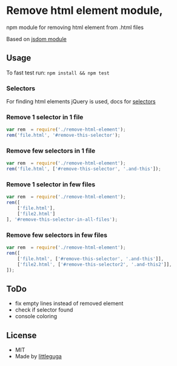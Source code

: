 # Remove html element module,

npm module for removing html element from .html files

Based on [jsdom module](https://github.com/tmpvar/jsdom)

## Usage

To fast test run:
`npm install && npm test`

### Selectors

For finding html elements jQuery is used, docs for [selectors](https://api.jquery.com/category/selectors/)

### Remove 1 selector in 1 file

``` js
var rem  = require('./remove-html-element');
rem('file.html', '#remove-this-selector');
```

### Remove few selectors in 1 file

``` js
var rem  = require('./remove-html-element');
rem('file.html', ['#remove-this-selector', '.and-this']);
```

### Remove 1 selector in few files

``` js
var rem  = require('./remove-html-element');
rem([
    ['file.html'],
    ['file2.html']
], '#remove-this-selector-in-all-files');
```

### Remove few selectors in few files

``` js
var rem  = require('./remove-html-element');
rem([
    ['file.html', ['#remove-this-selector', '.and-this']],
    ['file2.html', ['#remove-this-selector2', '.and-this2']],
]);
```

## ToDo

* fix empty lines instead of removed element
* check if selector found
* console coloring

## License

* MIT
* Made by [littleguga](https://github.com/littleguga/)